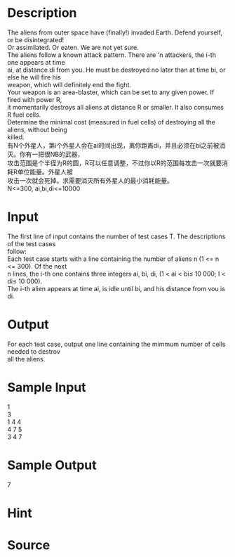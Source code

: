 
# Description

<div class="content"><div>The aliens from outer space have (finally!) invaded Earth. Defend yourself, or be disintegrated! </div>
<div>Or assimilated. Or eaten. We are not yet sure. </div>
<div>The aliens follow a known attack pattern. There are &#39;n attackers, the i-th one appears at time </div>
<div>ai, at distance di from you. He must be destroyed no later than at time bi, or else he will fire his </div>
<div>weapon, which will definitely end the fight. </div>
<div>Your weapon is an area-blaster, which can be set to any given power. If fired with power R, </div>
<div>it momentarily destroys all aliens at distance R or smaller. It also consumes R fuel cells. </div>
<div>Determine the minimal cost (measured in fuel cells) of destroying all the aliens, without being </div>
<div>killed. </div>
<div>有N个外星人，第i个外星人会在ai时间出现，离你距离di，并且必须在bi之前被消灭。你有一把很NB的武器，</div>
<div>攻击范围是个半径为R的圆，R可以任意调整，不过你以R的范围每攻击一次就要消耗R单位能量。外星人被</div>
<div>攻击一次就会死掉。求需要消灭所有外星人的最小消耗能量。 </div>
<div>N&lt;=300, ai,bi,di&lt;=10000 </div>
<div></div>
<p></p></div>

# Input

<div class="content"><div>The first line of input contains the number of test cases T. The descriptions of the test cases </div>
<div>
<div>follow: </div>
<div>Each test case starts with a line containing the number of aliens n (1 &lt;= n &lt;= 300). Of the next </div>
<div>n lines, the i-th one contains three integers ai, bi, di, (1 &lt; ai &lt; bi≤ 10 000; I &lt; di≤ 10 000). </div>
<div>The i-th alien appears at time ai, is idle until bi, and his distance from vou is di. </div>
<div></div>
</div>
<p></p></div>

# Output

<div class="content"><div>For each test case, output one line containing the mimmum number of cells needed to destrov </div>
<div>all the aliens.</div>
<div></div>
<p></p></div>

# Sample Input

<div class="content"><span class="sampledata">1<br/>
3<br/>
1 4 4<br/>
4 7 5<br/>
3 4 7</span></div>

# Sample Output

<div class="content"><span class="sampledata">7</span></div>

# Hint

<div class="content"><p></p></div>

# Source

<div class="content"><p><a href="problemset.php?search="></a></p></div>

